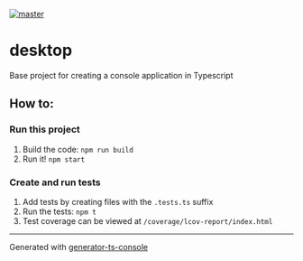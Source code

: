 [![master](https://github.com/{ORG_NAME}/{REPO_NAME}/workflows/build/badge.svg?branch=master&event=push)](https://github.com/{ORG_NAME}/{REPO_NAME}/actions?query=workflow%3Abuild+branch%3Amaster+event%3Apush)
# desktop

Base project for creating a console application in Typescript

## How to:

### Run this project

1.  Build the code: `npm run build`
1.  Run it! `npm start`

### Create and run tests

1.  Add tests by creating files with the `.tests.ts` suffix
1.  Run the tests: `npm t`
1.  Test coverage can be viewed at `/coverage/lcov-report/index.html`

---

Generated with [generator-ts-console](https://www.npmjs.com/package/generator-ts-console)
